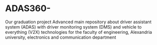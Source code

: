 # ADAS360-
Our graduation project Advanced main repository about driver assistant system (ADAS) with driver monitoring system (DMS) and vehicle to everything (V2X) technologies for the faculty of engineering, Alexandria university, electronics and communication department
